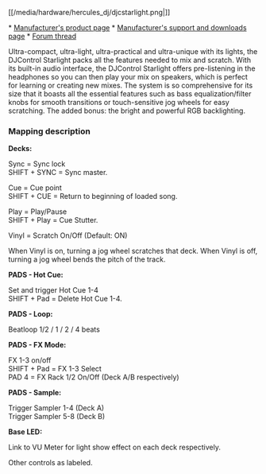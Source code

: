 [[/media/hardware/hercules_dj/djcstarlight.png|]]

\* [Manufacturer's product
page](https://www.hercules.com/en-us/product/djcontrolstarlight/) \*
[Manufacturer's support and downloads
page](https://support.hercules.com/en/product/djcontrolstarlight-en/) \*
[Forum thread](https://www.mixxx.org/forums/viewtopic.php?f=7&t=12570)

Ultra-compact, ultra-light, ultra-practical and ultra-unique with its
lights, the DJControl Starlight packs all the features needed to mix and
scratch. With its built-in audio interface, the DJControl Starlight
offers pre-listening in the headphones so you can then play your mix on
speakers, which is perfect for learning or creating new mixes. The
system is so comprehensive for its size that it boasts all the essential
features such as bass equalization/filter knobs for smooth transitions
or touch-sensitive jog wheels for easy scratching. The added bonus: the
bright and powerful RGB backlighting.

### Mapping description

**Decks:**

Sync = Sync lock  
SHIFT + SYNC = Sync master.  

Cue = Cue point  
SHIFT + CUE = Return to beginning of loaded song.  

Play = Play/Pause  
SHIFT + Play = Cue Stutter.  

  

Vinyl = Scratch On/Off (Default: ON)  

When Vinyl is on, turning a jog wheel scratches that deck. When Vinyl is
off, turning a jog wheel bends the pitch of the track.  
  

**PADS - Hot Cue:**  

Set and trigger Hot Cue 1-4  
SHIFT + Pad = Delete Hot Cue 1-4.  

**PADS - Loop:**  

Beatloop 1/2 / 1 / 2 / 4 beats  

**PADS - FX Mode:**  

FX 1-3 on/off  
SHIFT + Pad = FX 1-3 Select  
PAD 4 = FX Rack 1/2 On/Off (Deck A/B respectively)  
  
**PADS - Sample:**  
  
Trigger Sampler 1-4 (Deck A)  
Trigger Sampler 5-8 (Deck B)  
  
**Base LED:**  
  
Link to VU Meter for light show effect on each deck respectively.  
  
Other controls as labeled.
